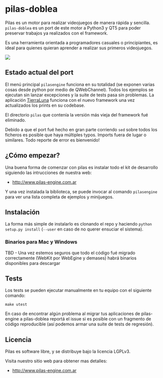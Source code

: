 pilas-doblea
============

Pilas es un motor para realizar videojuegos de manera rápida y sencilla. `pilas-doblea` es un port de este motor a Python3 y QT5 para poder preservar trabajos ya realizados con el framework.

Es una herramienta orientada a programadores casuales o principiantes, es ideal para quienes quieran aprender a realizar sus primeros videojuegos.

![](extras/preview.png)

## Estado actual del port

El menú principal `pilasengine` funciona en su totalidad (se exponen varias cosas desde python por medio de QWebChannel). Todos los ejemplos se ejecutan sin lanzar excepciones y la suite de tests pasa sin problemas. La aplicación [TierraLuna](https://github.com/HuayraLinux/TierraLuna) funciona con el nuevo framework una vez actualizados los prints en su codebase.

El directorio `pilas` que contenía la versión más vieja del framework fué eliminado.

Debido a que el port fué hecho en gran parte corriendo `sed` sobre todos los ficheros es posible que haya múltiples typos. Imports fuera de lugar o similares. Todo reporte de error es bienvenido!

## ¿Cómo empezar?

Una buena forma de comenzar con pilas es instalar todo el kit de desarrollo siguiendo las intrucciones de nuestra web:

- http://www.pilas-engine.com.ar

Y una vez instalada la biblioteca, se puede invocar al comando ``pilasengine`` para ver una lista completa de ejemplos y minijuegos.

## Instalación

La forma más simple de instalarlo es clonando el repo y haciendo `python setup.py install` (`--user` en caso de no querer ensuciar el sistema).

### Binarios para Mac y Windows

TBD - Una vez estemos seguros que todo el código fué migrado correctamente (WebKit por WebEgine y demases) habrá binarios disponibles para descargar

## Tests

Los tests se pueden ejecutar manualmente en tu equipo con el siguiente comando:

    make utest

En caso de encontrar algún problema al migrar tus aplicaciones de pilas-engine a pilas-doblea reportá el issue si es posible con un fragmento de código reproducible (así podemos armar una suite de tests de regresión).

## Licencia

Pilas es software libre, y se distribuye bajo la licencia LGPLv3.

Visita nuestro sitio web para obtener mas detalles:

- http://www.pilas-engine.com.ar


